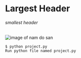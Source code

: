 # Largest Header
###### smallest header

![image of nam do san](https://user-images.githubusercontent.com/114462283/224565630-526a8291-d016-49a0-a6fc-853da142f708.png)

```
$ python project.py
Run python file named project.py
```
